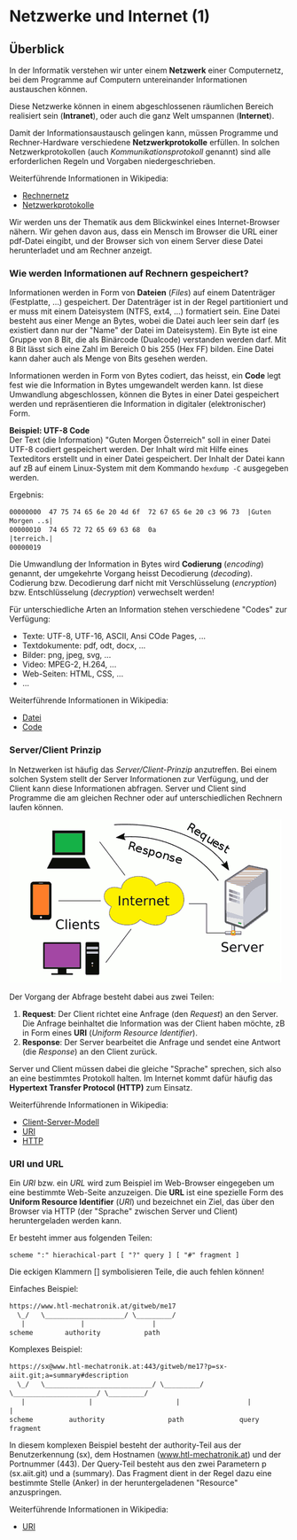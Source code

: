 # Netzwerke und Internet (1)

## Überblick

In der Informatik verstehen wir unter einem **Netzwerk** einer Computernetz, bei dem Programme auf Computern untereinander Informationen austauschen können.

Diese Netzwerke können in einem abgeschlossenen räumlichen Bereich realisiert sein (**Intranet**), oder auch die ganz Welt umspannen (**Internet**).

Damit der Informationsaustausch gelingen kann, müssen Programme und Rechner-Hardware verschiedene **Netzwerkprotokolle** erfüllen. In solchen Netzwerkprotokollen (auch *Kommunikationsprotokoll* genannt) sind alle erforderlichen Regeln und Vorgaben niedergeschrieben.

Weiterführende Informationen in Wikipedia:  
* [Rechnernetz](https://de.wikipedia.org/wiki/Rechnernetz)
* [Netzwerkprotokolle](https://de.wikipedia.org/wiki/Netzwerkprotokoll)

Wir werden uns der Thematik aus dem Blickwinkel eines Internet-Browser nähern. Wir gehen davon aus, dass ein Mensch im Browser die URL einer pdf-Datei eingibt, und der Browser sich von einem Server diese Datei herunterladet und am Rechner anzeigt.


### Wie werden Informationen auf Rechnern gespeichert?

Informationen werden in Form von **Dateien** (*Files*) auf einem Datenträger (Festplatte, ...) gespeichert. Der Datenträger ist in der Regel partitioniert und er muss mit einem Dateisystem (NTFS, ext4, ...) formatiert sein. Eine Datei besteht aus einer Menge an Bytes, wobei die Datei auch leer sein darf (es existiert dann nur der "Name" der Datei im Dateisystem). Ein Byte ist eine Gruppe von 8 Bit, die als Binärcode (Dualcode) verstanden werden darf. Mit 8 Bit lässt sich eine Zahl im Bereich 0 bis 255 (Hex FF) bilden. Eine Datei kann daher auch als Menge von Bits gesehen werden.

Informationen werden in Form von Bytes codiert, das heisst, ein **Code** legt fest wie die Information in Bytes umgewandelt werden kann. Ist diese Umwandlung abgeschlossen, können die Bytes in einer Datei gespeichert werden und repräsentieren die Information in digitaler (elektronischer) Form.

**Beispiel: UTF-8 Code**  
Der Text (die Information) "Guten Morgen Österreich" soll in einer Datei UTF-8 codiert gespeichert werden. Der Inhalt wird mit Hilfe eines Texteditors erstellt und in einer Datei gespeichert. Der Inhalt der Datei kann auf zB auf einem Linux-System mit dem Kommando `hexdump -C` ausgegeben werden.

Ergebnis:
```
00000000  47 75 74 65 6e 20 4d 6f  72 67 65 6e 20 c3 96 73  |Guten Morgen ..s|
00000010  74 65 72 72 65 69 63 68  0a                       |terreich.|
00000019
```

Die Umwandlung der Information in Bytes wird **Codierung** (*encoding*) genannt, der umgekehrte Vorgang heisst Decodierung (*decoding*). 
Codierung bzw. Decodierung darf nicht mit Verschlüsselung (*encryption*) bzw. Entschlüsselung (*decryption*) verwechselt werden!

Für unterschiedliche Arten an Information stehen verschiedene "Codes" zur Verfügung:  
* Texte: UTF-8, UTF-16, ASCII, Ansi COde Pages, ...
* Textdokumente: pdf, odt, docx, ...
* Bilder: png, jpeg, svg, ...
* Video: MPEG-2, H.264, ...
* Web-Seiten: HTML, CSS, ...
* ...

Weiterführende Informationen in Wikipedia:  
* [Datei](https://de.wikipedia.org/wiki/Datei)
* [Code](https://de.wikipedia.org/wiki/Code)  


### Server/Client Prinzip

In Netzwerken ist häufig das *Server/Client-Prinzip* anzutreffen. Bei einem solchen System stellt der Server Informationen zur Verfügung, und der Client kann diese Informationen abfragen. Server und Client sind Programme die am gleichen Rechner oder auf unterschiedlichen Rechnern laufen können.

![](img/server-client-model.png)

Der Vorgang der Abfrage besteht dabei aus zwei Teilen:  
1) **Request**: Der Client richtet eine Anfrage (den *Request*) an den Server. Die Anfrage beinhaltet die Information was der Client haben möchte, zB in Form eines **URI** (*Uniform Resource Identifier*).
2) **Response**: Der Server bearbeitet die Anfrage und sendet eine Antwort (die *Response*) an den Client zurück.

Server und Client müssen dabei die gleiche "Sprache" sprechen, sich also an eine bestimmtes Protokoll halten. Im Internet kommt dafür häufig das **Hypertext Transfer Protocol (HTTP)** zum Einsatz.

Weiterführende Informationen in Wikipedia:  
* [Client-Server-Modell](https://de.wikipedia.org/wiki/Client-Server-Modell)
* [URI](https://de.wikipedia.org/wiki/Uniform_Resource_Identifier)
* [HTTP](https://de.wikipedia.org/wiki/Hypertext_Transfer_Protocol)

### URI und URL

Ein *URI* bzw. ein *URL* wird zum Beispiel im Web-Browser eingegeben um eine bestimmte Web-Seite anzuzeigen. Die **URL** ist eine spezielle Form des **Uniform Resource Identifier** (*URI*) und bezeichnet ein Ziel, das über den Browser via HTTP (der "Sprache" zwischen Server und Client) heruntergeladen werden kann.

Er besteht immer aus folgenden Teilen:

```
scheme ":" hierachical-part [ "?" query ] [ "#" fragment ]
```
Die eckigen Klammern [] symbolisieren Teile, die auch fehlen können!

Einfaches Beispiel:

```
https://www.htl-mechatronik.at/gitweb/me17
  \_/   \____________________/ \_________/
   |              |                 |
scheme        authority           path
```

Komplexes Beispiel:

```
https://sx@www.htl-mechatronik.at:443/gitweb/me17?p=sx-aiit.git;a=summary#description
  \_/   \___________________________/ \_________/ \_____________________/ \_________/
   |                |                     |                 |                 |
scheme         authority                path              query           fragment
```

In diesem komplexen Beispiel besteht der authority-Teil aus der Benutzerkennung (sx), dem Hostnamen (www.htl-mechatronik.at) und der Portnummer (443). Der Query-Teil besteht aus den zwei Parametern p (sx.aiit.git) und a (summary). Das Fragment dient in der Regel dazu eine bestimmte Stelle (Anker) in der heruntergeladenen "Resource" anzuspringen.

Weiterführende Informationen in Wikipedia:  
* [URI](https://de.wikipedia.org/wiki/Uniform_Resource_Identifier)
